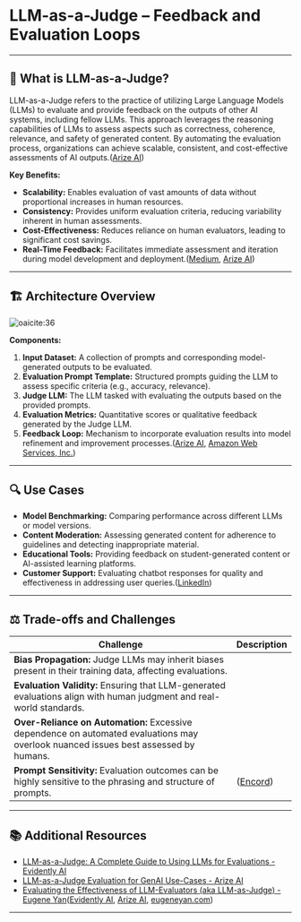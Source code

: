 # LLM-as-a-Judge – Feedback and Evaluation Loops

---

## 🧠 What is LLM-as-a-Judge?

LLM-as-a-Judge refers to the practice of utilizing Large Language Models (LLMs) to evaluate and provide feedback on the outputs of other AI systems, including fellow LLMs. This approach leverages the reasoning capabilities of LLMs to assess aspects such as correctness, coherence, relevance, and safety of generated content. By automating the evaluation process, organizations can achieve scalable, consistent, and cost-effective assessments of AI outputs.([Arize AI][1])

**Key Benefits:**

* **Scalability:** Enables evaluation of vast amounts of data without proportional increases in human resources.
* **Consistency:** Provides uniform evaluation criteria, reducing variability inherent in human assessments.
* **Cost-Effectiveness:** Reduces reliance on human evaluators, leading to significant cost savings.
* **Real-Time Feedback:** Facilitates immediate assessment and iteration during model development and deployment.([Medium][2], [Arize AI][1])

---

## 🏗️ Architecture Overview

![oaicite:36](https://www.aimon.ai/content_images/llm-judge-arch.svg)

**Components:**

1. **Input Dataset:** A collection of prompts and corresponding model-generated outputs to be evaluated.
2. **Evaluation Prompt Template:** Structured prompts guiding the LLM to assess specific criteria (e.g., accuracy, relevance).
3. **Judge LLM:** The LLM tasked with evaluating the outputs based on the provided prompts.
4. **Evaluation Metrics:** Quantitative scores or qualitative feedback generated by the Judge LLM.
5. **Feedback Loop:** Mechanism to incorporate evaluation results into model refinement and improvement processes.([Arize AI][1], [Amazon Web Services, Inc.][3])

---

## 🔍 Use Cases

* **Model Benchmarking:** Comparing performance across different LLMs or model versions.
* **Content Moderation:** Assessing generated content for adherence to guidelines and detecting inappropriate material.
* **Educational Tools:** Providing feedback on student-generated content or AI-assisted learning platforms.
* **Customer Support:** Evaluating chatbot responses for quality and effectiveness in addressing user queries.([LinkedIn][4])

---

## ⚖️ Trade-offs and Challenges

| Challenge                                                                                                                           | Description   |
| ----------------------------------------------------------------------------------------------------------------------------------- | ------------- |
| **Bias Propagation:** Judge LLMs may inherit biases present in their training data, affecting evaluations.                          |               |
| **Evaluation Validity:** Ensuring that LLM-generated evaluations align with human judgment and real-world standards.                |               |
| **Over-Reliance on Automation:** Excessive dependence on automated evaluations may overlook nuanced issues best assessed by humans. |               |
| **Prompt Sensitivity:** Evaluation outcomes can be highly sensitive to the phrasing and structure of prompts.                       | ([Encord][5]) |

---

## 📚 Additional Resources

* [LLM-as-a-Judge: A Complete Guide to Using LLMs for Evaluations - Evidently AI](https://www.evidentlyai.com/llm-guide/llm-as-a-judge)
* [LLM-as-a-Judge Evaluation for GenAI Use-Cases - Arize AI](https://arize.com/blog-course/llm-as-a-judge/)
* [Evaluating the Effectiveness of LLM-Evaluators (aka LLM-as-Judge) - Eugene Yan](https://eugeneyan.com/writing/llm-evaluators/)([Evidently AI][7], [Arize AI][1], [eugeneyan.com][8])

---


[1]: https://arize.com/blog-course/llm-as-a-judge/?utm_source=chatgpt.com "LLM-as-a-Judge Evaluation for GenAI Use-Cases - Arize AI"
[2]: https://medium.com/%40jayamohanmohanan/llm-as-a-judge-the-future-of-ai-evaluations-6d2dc0e0b8ad?utm_source=chatgpt.com "LLM as a Judge: The Future of AI Evaluations - Medium"
[3]: https://aws.amazon.com/blogs/machine-learning/llm-as-a-judge-on-amazon-bedrock-model-evaluation/?utm_source=chatgpt.com "LLM-as-a-judge on Amazon Bedrock Model Evaluation - AWS"
[4]: https://www.linkedin.com/pulse/saas-competitive-advantage-through-elegant-llm-feedback-tomasz-tunguz?utm_source=chatgpt.com "SaaS Competitive Advantage Through Elegant LLM Feedback Mechanisms"
[5]: https://encord.com/blog/llm-as-a-judge/?utm_source=chatgpt.com "What is LLM as a Judge? How to Use LLMs for Evaluation - Encord"
[6]: https://www.philschmid.de/llm-evaluation?utm_source=chatgpt.com "LLM Evaluation doesn't need to be complicated - Philschmid"
[7]: https://www.evidentlyai.com/llm-guide/llm-as-a-judge?utm_source=chatgpt.com "LLM-as-a-judge: a complete guide to using LLMs for evaluations"
[8]: https://eugeneyan.com/writing/llm-evaluators/?utm_source=chatgpt.com "Evaluating the Effectiveness of LLM-Evaluators (aka LLM-as-Judge)"
